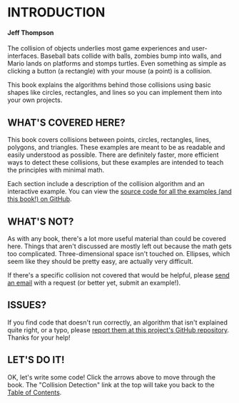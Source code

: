 # INTRODUCTION
#### Jeff Thompson

The collision of objects underlies most game experiences and user-interfaces. Baseball bats collide with balls, zombies bump into walls, and Mario lands on platforms and stomps turtles. Even something as simple as clicking a button (a rectangle) with your mouse (a point) is a collision.

This book explains the algorithms behind those collisions using basic shapes like circles, rectangles, and lines so you can implement them into your own projects.


## WHAT'S COVERED HERE?
This book covers collisions between points, circles, rectangles, lines, polygons, and triangles. These examples are meant to be as readable and easily understood as possible. There are definitely faster, more efficient ways to detect these collisions, but these examples are intended to teach the principles with minimal math.

Each section include a description of the collision algorithm and an interactive example. You can view the [source code for all the examples (and this book!) on GitHub](https://github.com/crhallberg/CollisionDetection).

## WHAT'S NOT?
As with any book, there's a lot more useful material than could be covered here. Things that aren't discussed are mostly left out because the math gets too complicated. Three-dimensional space isn't touched on. Ellipses, which seem like they should be pretty easy, are actually very difficult.

If there's a specific collision not covered that would be helpful, please [send an email](mailto:mail@jeffreythompson.org) with a request (or better yet, submit an example!).

## ISSUES?
If you find code that doesn't run correctly, an algorithm that isn't explained quite right, or a typo, please [report them at this project's GitHub repository](https://github.com/crhallberg/CollisionDetection/issues). Thanks for your help!

## LET'S DO IT!
OK, let's write some code! Click the arrows above to move through the book. The "Collision Detection" link at the top will take you back to the [Table of Contents](table_of_contents.html).</p>
